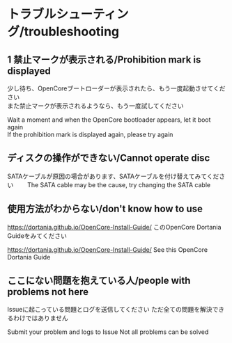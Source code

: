 # トラブルシューティング/troubleshooting
## 1 禁止マークが表示される/Prohibition mark is displayed
少し待ち、OpenCoreブートローダーが表示されたら、もう一度起動させてください  
また禁止マークが表示されるようなら、もう一度試してください  

Wait a moment and when the OpenCore bootloader appears, let it boot again  
If the prohibition mark is displayed again, please try again  
## ディスクの操作ができない/Cannot operate disc  
SATAケーブルが原因の場合があります、SATAケーブルを付け替えてみてください　　
The SATA cable may be the cause, try changing the SATA cable　　
## 使用方法がわからない/don't know how to use
https://dortania.github.io/OpenCore-Install-Guide/
このOpenCore Dortania Guideをみてください

https://dortania.github.io/OpenCore-Install-Guide/
See this OpenCore Dortania Guide

## ここにない問題を抱えている人/people with problems not here  
Issueに起こっている問題とログを送信してください
ただ全ての問題を解決できるわけではありません

Submit your problem and logs to Issue
Not all problems can be solved
